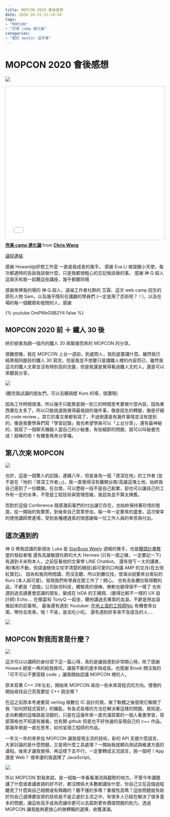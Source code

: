 ```yaml
---
title: MOPCON 2020 會後感想
date: 2020-10-25 21:19:54
tags:
- "MOPCON"
- "完美 camp 進化論"
categories:
- "關於 mentor 這件事"
---
```


# MOPCON 2020 會後感想

![](https://i.imgur.com/yF1z9QK.jpg)

<iframe src="//www.slideshare.net/slideshow/embed_code/key/76rcbMAaT1pJxK" width="595" height="485" frameborder="0" marginwidth="0" marginheight="0" scrolling="no" style="border:1px solid #CCC; border-width:1px; margin-bottom:5px; max-width: 100%;" allowfullscreen> </iframe> <div style="margin-bottom:5px"> <strong> <a href="//www.slideshare.net/dwatow/camp-238965526" title="完美 camp 進化論" target="_blank">完美 camp 進化論</a> </strong> from <strong><a href="https://www.slideshare.net/dwatow" target="_blank">Chris Wang</a></strong> </div>

[議程連結](https://mopcon.org/2020/schedule/2020030)

感謝 Howard@好想工作室 一直是我成長的推手。
感謝 Eva Li 做提醒小天使，每次都適時的告訴我該做什麼，只是我都很粗心的忘記做該做的事。
感謝 神 Q 超人 這兩天和我一起聽這些講座，幾乎都聽同場

感謝來捧我的場的
神 Q 超人、遠端工作者社群的 艾霖、這次 web camp 招生的原形人物 Sam，以及幾乎隱形在講廳的學員們 (一定是用了忍術吧？！)，以及在場的每一個聽眾和發問的人，感謝

{% youtube OmPWeG9B2Y4 false %}

## MOPCON 2020 前 ＋ 鐵人 30 後

終於結束為期一個月的鐵人 30 與緊接而來的 MOPCON 的分享。

很難想像，我在 MOPCON 上台一週前，到處問人，我到底要講什麼。雖然我已經將相同題目的鐵人 30 寫完，但是我並不想要只是講鐵人裡的內容而已，雖然我這次的鐵人文章並沒有特別高的流量，但是我還是覺得看過鐵人文的人，還是可以來聽我分享。

![](https://i.imgur.com/mvO9kZ5.jpg)

(聽完我試講的朋友們，可以去聽隔壁 Kuro 的場，很讚哦)

因為工作時間很滿，所以幾乎只能靠星期一到三的時間思考要做什麼內容，因為東西實在太多了，所以只能挑選我覺得最值說的幾件事，像是招生的轉變，像是仔細的 code review 。其它的事文章都有寫了，不過倒還是有幾件事情並沒有提到的，像是我要學員們寫「學習記錄」我也希望學員可以「上台分享」，還有最神秘的，我寫了一個聊天機器人當自己的小秘書，有些細節的問題，就可以叫秘書完成！超棒的啦！有機會再來分享囉。

## 第八次來 MOPCON

![](https://i.imgur.com/eeAVFAV.png)

也許，這是一個驚人的記錄，連續八年，但是身為一個「資深在地」的工作者 (並不是在「地的『資深工作者』」)，我一直覺得沒有離開台南/高雄這塊土地，始終我自己感到了一份驕傲。在台南，可以歷經一段不是自己創業，卻也可以讓自己的工作有一定的水準，不管是工程技術與管理思維，我認為並不算太陳舊。

而對於這個 Conference 既感激前輩們的付出讓它存在，也始終保持著珍惜的態度。從一開始的免費票，到後來自己買票參加，每一年一定要來的盛會。這次榮幸的使用講師票進場，受到各種禮遇真的很感謝每一位工作人員的幸苦與付出。

## 這次遇到的

神 Q 帶我認識的新朋友 Luka 是 [StarBugs Weely](https://medium.com/starbugs) 週報的推手，也是[饅頭計畫教學](https://medium.com/@LukaTW/%E9%81%8E%E4%BA%866-%E5%80%8B%E6%9C%88%E5%BE%8C-%E9%A5%85%E9%A0%AD%E8%A8%88%E7%95%AB%E6%80%8E%E9%BA%BC%E6%A8%A3%E4%BA%86%E5%91%A2-24998f3668f)的發起者哦
還有高雄敏捷社群的大大 Hermes (只有一面之緣，一定要記一下)
有遇到卡米狗本人，之前狂看他的文章學 LINE Chatbot。
還有很ㄎㄧㄤ的講者，用(嘴形不動，但語速極快又咬字清楚的絕技)超可愛的口吻講 AMP 的文月(在五倍紅寶石)。
因為和我同時間講，而沒去聽，所以到攤位找，很海派說要來台南玩的 Kuro (本人超可愛)，發現我們有學員在那工作了！開心。
也有去各攤位取得戰利品，不虧是「遊戲」公司鈦坦科技，體驗真的很棒，微軟也變得很不一樣了
也有遇到過去讀書會認識的朋友，變成在 IxDA 的王擁翔、(變得比較不一樣的 UX 設計師) Echo....
在晚宴和 TonyQ 一起坐，聽他講過去專案的血淚，不虧是用血淚推起來的前輩呀。
最後還有遇到 Youtuber: [在地上滾的工程師Nic](https://www.youtube.com/channel/UC5TB0Pv2k1LdtGeMB6ErtJQ) 有機會來台南，帶你去改車。哦！不是，是去吃小吃。
還有遇到好多來不及提及的人....

![](https://i.imgur.com/pd71APx.jpg)

## MOPCON 對我而言是什麼？

![](https://i.imgur.com/aRpxIF2.jpg)

這次可以以講師的身份寫下這一篇心得，真的是讓我感到非常開心呀。除了感謝 Howard 總是一再的給我推坑，讓我不斷的進步與成長。也感謝 Brook 關注我的「可不可以不要寫糙 code 」讓我開始認識 MOPCON 裡的人，

原本寫著 C++ 3年左右，開始來 MOPCON 尋找一些未來寫程式的方向。慢慢的開始尋找自己究竟要從 C++ 跳去哪？

在這之前原本考慮要寫 verilog 做數位 IC 設計的我，做了軟體之後發現它解開了我「如何把程式寫好」的鑰匙，有各式各樣的方法在解決著這樣的問題。我知道，走向軟體的這條路是沒錯的，只是在這幾年來一直充滿寂寞的一個人看書學習，寫部落格也不知道有誰看，也有開 github 但是也不好快速的呈現自己的 c++ 作品。那幾年倒是一直在思考，如何呈現工程師的作品。

一年又一年的來參加 MOPCON 讓我發現主流的技術，新的 API 支援什麼語言，大家討論的是什麼問題，又是用什麼工具處理？一開始我就朝向測試與維運方面的議程。後來才讓我覺得，再這樣下去不行，一定要轉成主流語言，挑一個吧！App 還是 Web？ 很幸運的我選擇了 JavaScript。

![](https://i.imgur.com/sz9Mwzo.jpg)

所以 MOPCON 對我來說，是一個每一年看看潮流與趨勢的地方。不管今年講題講了什麼或者講者請的好不好，都沒關係大多數都講些什麼，你自己又在這個過程聽見了什麼與自己相關或有興趣的？聽不懂的多嗎？重複性高嗎？這些問題就有助於你自己選擇要投資的技術是不是正處於主流之中，有很多人已經在解決了很多基本的問題，讓這些高手成為而讓你更可以去面對更有價值問題的助力。透過 MOPCON 讓我能夠更放心的做轉職的選擇，收獲滿滿。

